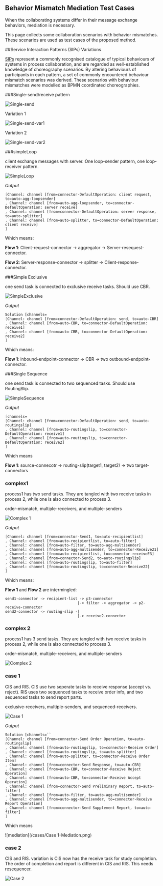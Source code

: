 Behavior Mismatch Mediation Test Cases
---------------

When the collaborating systems differ in their message exchange behaviors, mediation is necessary.

This page collects some collaboration scenarios with behavior mismatches. These scenarios are used as test cases of the proposed method.


##Service Interaction Patterns (SIPs) Variations

[SIPs](http://math.ut.ee/~dumas/ServiceInteractionPatterns/)  represent a commonly recognised catalogue of typical behaviours of systems in process collaboration, and are regarded as well-established knowledge of choreography scenarios. By altering behaviours of participants in each pattern, a set of commonly encountered behaviour mismatch scenarios was derived. These scenarios with behaviour mismatches were modelled as BPMN coordinated choreographies. 

###Single-send/receive pattern

![Single-send](/cases/SIP/SIP-1-single-send.png)

Variation 1

![Single-send-var1](/cases/SIP/SIP-1-single-send-variation-1.png)

Variation 2

![Single-send-var2](/cases/SIP/SIP-1-single-send-variation-2.png)


###simpleLoop

client exchange messages with server. One loop-sender pattern, one loop-receiver pattern.

![SimpleLoop](/cases/SimpleLoop.png)

_Output_

    [Channel: channel [from=connector-DefaultOperation: client request, to=auto-agg-loopsender]
    , Channel: channel [from=auto-agg-loopsender, to=connector-DefaultOperation: server receive]
    , Channel: channel [from=connector-DefaultOperation: server response, to=auto-splitter]
    , Channel: channel [from=auto-splitter, to=connector-DefaultOperation: client receive]
    ]

Which means:

__Flow 1__: Client-request-connector -> aggregator -> Server-resequest-connector.

__Flow 2__: Server-response-connector -> splitter -> Client-response-connector.


###Simple Exclusive

one send task is connected to exclusive receive tasks. Should use CBR.

![SimpleExclusive](http://photo.yupoo.com/jjfd/Dlv9Kvwu/medish.jpg)

_Output_

    Solution [channels=
    [Channel: channel [from=connector-DefaultOperation: send, to=auto-CBR]
    , Channel: channel [from=auto-CBR, to=connector-DefaultOperation: receive1]
    , Channel: channel [from=auto-CBR, to=connector-DefaultOperation: receive2]
    ]

Which means:

__Flow 1__: inbound-endpoint-connector -> CBR -> two outbound-endpoint-connector.

###Single Sequence

one send task is connected to two sequenced tasks. Should use RoutingSlip.

![SimpleSequence](/cases/SimpleSequence.png)

_Output_

    [channels=
    [Channel: channel [from=connector-DefaultOperation: send, to=auto-routingslip]
    , Channel: channel [from=auto-routingslip, to=connector-DefaultOperation: receive1]
    , Channel: channel [from=auto-routingslip, to=connector-DefaultOperation: receive2]
    ]

Which means

__Flow 1__: source-connecotr -> routing-slip(target1, target2) -> two target-connectors

### complex1

process1 has two send tasks. They are tangled with two receive tasks in process 2, while one is also connected to process 3.

order-mismatch, multiple-receivers, and multiple-senders

![Complex 1](http://photo.yupoo.com/jjfd/Dlv9LoBE/medish.jpg)

_Output_

    [Channel: channel [from=connector-Send1, to=auto-recipientlist]
    , Channel: channel [from=auto-recipientlist, to=auto-filter]
    , Channel: channel [from=auto-filter, to=auto-agg-multisender]
    , Channel: channel [from=auto-agg-multisender, to=connector-Receive21]
    , Channel: channel [from=auto-recipientlist, to=connector-receiveE3]
    , Channel: channel [from=connector-Send2, to=auto-routingslip]
    , Channel: channel [from=auto-routingslip, to=auto-filter]
    , Channel: channel [from=auto-routingslip, to=connector-Receive22]
    ]

Which means:

__Flow 1__ and __Flow 2__ are intermingled: 

    send1-connector -> recipient-list -> p3-connector
                                     |-> filter -> aggregator -> p2-receive-connector
    send2-connector -> routing-slip -|
                                     |-> receive2-connector  


### complex 2

process1 has 3 send tasks. They are tangled with two receive tasks in process 2, while one is also connected to process 3.

order-mismatch, multiple-receivers, and multiple-senders

![Complex 2](http://photo.yupoo.com/jjfd/Dlv9L5tX/medish.jpg)

### case 1

CIS and RIS. CIS use two seperate tasks to receive response (accept vs. reject). RIS uses two sequenced tasks to receive order info, and two sequenced tasks to send report parts.

exclusive-receivers, multiple-senders, and sequenced-receivers.

![Case 1](http://photo.yupoo.com/jjfd/Dlv9KvKu/medish.jpg)

_Output_

    Solution [channels=``
    [Channel: channel [from=connector-Send Order Operation, to=auto-routingslip]
    , Channel: channel [from=auto-routingslip, to=connector-Receive Order]
    , Channel: channel [from=auto-routingslip, to=auto-splitter]
    , Channel: channel [from=auto-splitter, to=connector-Receive Order Item]
    , Channel: channel [from=connector-Send Response, to=auto-CBR]
    , Channel: channel [from=auto-CBR, to=connector-Receive Reject Operation]
    , Channel: channel [from=auto-CBR, to=connector-Receive Accept Operation]
    , Channel: channel [from=connector-Send Preliminary Report, to=auto-filter]
    , Channel: channel [from=auto-filter, to=auto-agg-multisender]
    , Channel: channel [from=auto-agg-multisender, to=connector-Receive Report Operation]
    , Channel: channel [from=connector-Send Supplement Report, to=auto-filter]
    ]

Which means

![mediation](/cases/Case 1-Mediation.png)

### case 2

CIS and RIS. variation is CIS now has the receive task for study completion. The order of completion and report is different in CIS and RIS. This needs resequencer.

![Case 2](http://photo.yupoo.com/jjfd/DlvcqqOS/medish.jpg)




